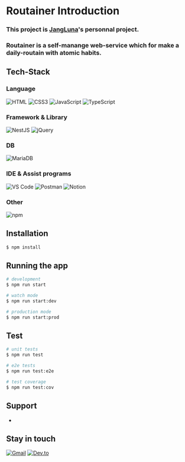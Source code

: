 # Routainer Introduction
### This project is [JangLuna](https://github.com/JangLuna)'s personnal project.
### Routainer is a self-manange web-service which for make a daily-routain with atomic habits.

## Tech-Stack

### Language
![HTML](https://img.shields.io/badge/html5-E34F26.svg?&style=for-the-badge&logo=html5&logoColor=white)
![CSS3](https://img.shields.io/badge/CSS3-1572B6.svg?&style=for-the-badge&logo=CSS3&logoColor=white)
![JavaScript](https://img.shields.io/badge/JavaScript-f7df12.svg?&style=for-the-badge&logo=JavaScript&logoColor=black)
![TypeScript](https://img.shields.io/badge/TypeScript-3178C6.svg?&style=for-the-badge&logo=TypeScript&logoColor=white)

### Framework & Library
![NestJS](https://img.shields.io/badge/NestJS-E0234E.svg?&style=for-the-badge&logo=NestJS&logoColor=white)
![jQuery](https://img.shields.io/badge/jQuery-0769AD.svg?&style=for-the-badge&logo=jQuery&logoColor=white)

### DB
![MariaDB](https://img.shields.io/badge/MariaDB-003545.svg?&style=for-the-badge&logo=MariaDB&logoColor=white)

### IDE & Assist programs
![VS Code](https://img.shields.io/badge/Visual%20Studio%20Code-FF6C37.svg?&style=for-the-badge&logo=VisualStudioCode&logoColor=white)
![Postman](https://img.shields.io/badge/Postman-FF6C37.svg?&style=for-the-badge&logo=Postman&logoColor=white)
![Notion](https://img.shields.io/badge/Notion-000000.svg?&style=for-the-badge&logo=Notion&logoColor=white)

### Other
![npm](https://img.shields.io/badge/npm-CB3837.svg?&style=for-the-badge&logo=npm&logoColor=white)


## Installation

```bash
$ npm install
```

## Running the app

```bash
# development
$ npm run start

# watch mode
$ npm run start:dev

# production mode
$ npm run start:prod
```

## Test

```bash
# unit tests
$ npm run test

# e2e tests
$ npm run test:e2e

# test coverage
$ npm run test:cov
```

## Support
-

## Stay in touch
[![Gmail](https://img.shields.io/badge/devmonarch0115@gmail.com-EA4335.svg?&style=for-the-badge&logo=Gmail&logoColor=white)](mailto:devmonarch0115@gmail.com)
[![Dev.to](https://img.shields.io/badge/JangLuna's%20dev.to-0A0A0A.svg?&style=for-the-badge&logo=dev.to&logoColor=white)](https://dev.to/jangluna)
